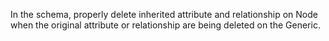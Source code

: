 In the schema, properly delete inherited attribute and relationship on Node  when the original attribute or relationship are being deleted on the Generic.